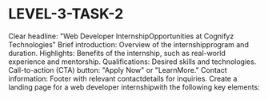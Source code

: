 # LEVEL-3-TASK-2
Clear headline: "Web Developer InternshipOpportunities at Cognifyz Technologies"
Brief introduction: Overview of the internshipprogram and duration.
Highlights: Benefits of the internship, such as real-world experience and mentorship.
Qualifications: Desired skills and technologies.
Call-to-action (CTA) button: "Apply Now" or "LearnMore."
Contact information: Footer with relevant contactdetails for inquiries.
Create a landing page for a web developer internshipwith the following key elements:
